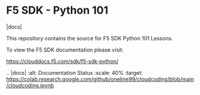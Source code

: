 F5 SDK - Python 101
==================

|docs|

This repository contains the source for F5 SDK Python 101 Lessons.

To view the F5 SDK documentation please visit:

https://clouddocs.f5.com/sdk/f5-sdk-python/

.. |docs|
    :alt: Documentation Status
    :scale: 40%
    :target: https://colab.research.google.com/github/oneline99/cloudcoding/blob/main/cloudcoding.ipynb
